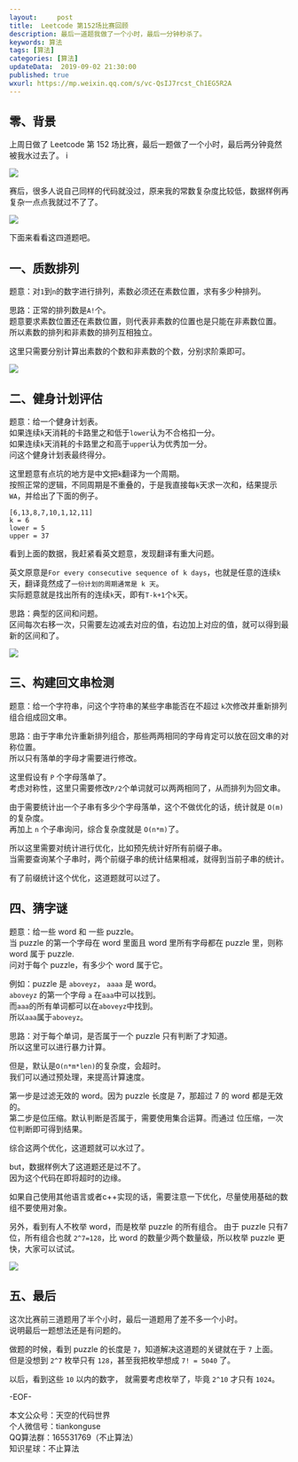 ```yaml
---   
layout:     post  
title:  Leetcode 第152场比赛回顾  
description: 最后一道题我做了一个小时，最后一分钟秒杀了。  
keywords: 算法  
tags: [算法]    
categories: [算法]  
updateData:  2019-09-02 21:30:00  
published: true  
wxurl: https://mp.weixin.qq.com/s/vc-QsIJ7rcst_Ch1EG5R2A  
---  
```



## 零、背景  


上周日做了 Leetcode 第 152 场比赛，最后一题做了一个小时，最后两分钟竟然被我水过去了。
i

![](//res2019.tiankonguse.com/images/2019/09/01/001.png)


赛后，很多人说自己同样的代码就没过，原来我的常数复杂度比较低，数据样例再复杂一点点我就过不了了。  


![](//res2019.tiankonguse.com/images/2019/09/01/002.png)


下面来看看这四道题吧。  


## 一、质数排列  


题意：对`1`到`n`的数字进行排列，素数必须还在素数位置，求有多少种排列。  


思路：正常的排列数是`A!`个。  
题意要求素数位置还在素数位置，则代表非素数的位置也是只能在非素数位置。  
所以素数的排列和非素数的排列互相独立。  


这里只需要分别计算出素数的个数和非素数的个数，分别求阶乘即可。  


![](//res2019.tiankonguse.com/images/2019/09/01/003.png)


## 二、健身计划评估  


题意：给一个健身计划表。  
如果连续`k`天消耗的卡路里之和低于`lower`认为不合格扣一分。  
如果连续`k`天消耗的卡路里之和高于`upper`认为优秀加一分。  
问这个健身计划表最终得分。  


这里题意有点坑的地方是中文把`k`翻译为一个周期。  
按照正常的逻辑，不同周期是不重叠的，于是我直接每`k`天求一次和，结果提示`WA`，并给出了下面的例子。  


```
[6,13,8,7,10,1,12,11]
k = 6
lower = 5
upper = 37
```


看到上面的数据，我赶紧看英文题意，发现翻译有重大问题。    


英文原意是`For every consecutive sequence of k days`，也就是任意的连续`k`天，翻译竟然成了`一份计划的周期通常是 k 天`。  
实际题意就是找出所有的连续`k`天，即有`T-k+1`个`k`天。 


思路：典型的区间和问题。  
区间每次右移一次，只需要左边减去对应的值，右边加上对应的值，就可以得到最新的区间和了。  


![](//res2019.tiankonguse.com/images/2019/09/01/004.png)


## 三、构建回文串检测  


题意：给一个字符串，问这个字符串的某些字串能否在不超过 `k`次修改并重新排列组合组成回文串。  


思路：由于字串允许重新排列组合，那些两两相同的字母肯定可以放在回文串的对称位置。  
所以只有落单的字母才需要进行修改。  


这里假设有 `P` 个字母落单了。  
考虑对称性，这里只需要修改`P/2`个单词就可以两两相同了，从而排列为回文串。  


由于需要统计出一个子串有多少个字母落单，这个不做优化的话，统计就是 `O(m)`的复杂度。  
再加上 `n` 个子串询问，综合复杂度就是 `O(n*m)`了。  


所以这里需要对统计进行优化，比如预先统计好所有前缀子串。  
当需要查询某个子串时，两个前缀子串的统计结果相减，就得到当前子串的统计。  


有了前缀统计这个优化，这道题就可以过了。


## 四、猜字谜  


题意：给一些 word 和 一些 puzzle。  
当 puzzle 的第一个字母在 word 里面且 word 里所有字母都在 puzzle 里，则称 word 属于 puzzle.  
问对于每个 puzzle，有多少个 word 属于它。  


例如：puzzle 是 `aboveyz`， `aaaa` 是 word。  
`aboveyz` 的第一个字母 `a` 在`aaa`中可以找到。  
而`aaa`的所有单词都可以在`aboveyz`中找到。  
所以`aaa`属于`aboveyz`。  


思路：对于每个单词，是否属于一个 puzzle 只有判断了才知道。  
所以这里可以进行暴力计算。  


但是，默认是`O(n*m*len)`的复杂度，会超时。  
我们可以通过预处理，来提高计算速度。  


第一步是过滤无效的 word。因为 puzzle 长度是 7，那超过 7 的 word 都是无效的。  
第二步是位压缩。默认判断是否属于，需要使用集合运算。而通过 位压缩，一次位判断即可得到结果。  


综合这两个优化，这道题就可以水过了。   


but，数据样例大了这道题还是过不了。  
因为这个代码在即将超时的边缘。  


如果自己使用其他语言或者c++实现的话，需要注意一下优化，尽量使用基础的数组不要使用对象。


另外，看到有人不枚举 word，而是枚举 puzzle 的所有组合。
由于 puzzle 只有7位，所有组合也就 `2^7=128`，比 word 的数量少两个数量级，所以枚举 puzzle 更快，大家可以试试。


![](//res2019.tiankonguse.com/images/2019/09/01/005.png)



## 五、最后  


这次比赛前三道题用了半个小时，最后一道题用了差不多一个小时。  
说明最后一题想法还是有问题的。  


做题的时候，看到 puzzle 的长度是 `7`，知道解决这道题的关键就在于 `7` 上面。  
但是没想到 `2^7` 枚举只有 `128`，甚至我把枚举想成 `7! = 5040` 了。  


以后，看到这些 `10` 以内的数字， 就需要考虑枚举了，毕竟 `2^10` 才只有 `1024`。  



-EOF-  


本文公众号：天空的代码世界  
个人微信号：tiankonguse  
QQ算法群：165531769（不止算法）  
知识星球：不止算法  

